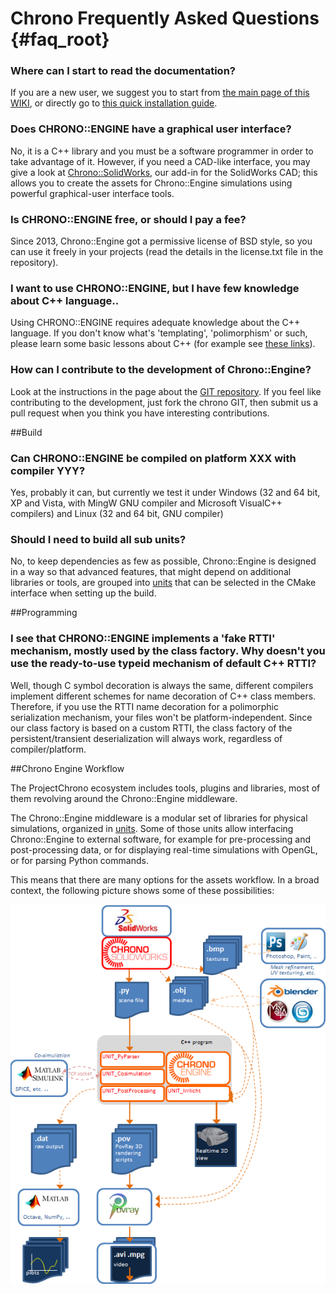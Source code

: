 Chrono Frequently Asked Questions {#faq_root}
==========================


### Where can I start to read the documentation?

If you are a new user, we suggest you to start from [the main page of
this WIKI](Main_Page "wikilink"), or directly go to [this quick
installation guide](Installation "wikilink").

### Does CHRONO::ENGINE have a graphical user interface?

No, it is a C++ library and you must be a software programmer in order
to take advantage of it. However, if you need a CAD-like interface, you
may give a look at
[Chrono::SolidWorks](ChronoSolidWorks:Introduction "wikilink"), our
add-in for the SolidWorks CAD; this allows you to create the assets for
Chrono::Engine simulations using powerful graphical-user interface
tools.

### Is CHRONO::ENGINE free, or should I pay a fee?

Since 2013, Chrono::Engine got a permissive license of BSD style, so you
can use it freely in your projects (read the details in the license.txt
file in the repository).

### I want to use CHRONO::ENGINE, but I have few knowledge about C++ language..

Using CHRONO::ENGINE requires adequate knowledge about the C++ language.
If you don't know what's 'templating', 'polimorphism' or such, please
learn some basic lessons about C++ (for example see [these
links](http://www.deltaknowledge.com/chronoengine/links.html)).

### How can I contribute to the development of Chrono::Engine?

Look at the instructions in the page about the [GIT
repository](ChronoEngine:GIT_repository "wikilink"). If you feel like
contributing to the development, just fork the chrono GIT, then submit
us a pull request when you think you have interesting contributions.

##Build

### Can CHRONO::ENGINE be compiled on platform XXX with compiler YYY?

Yes, probably it can, but currently we test it under Windows (32 and 64
bit, XP and Vista, with MingW GNU compiler and Microsoft VisualC++
compilers) and Linux (32 and 64 bit, GNU compiler)

### Should I need to build all sub units?

No, to keep dependencies as few as possible, Chrono::Engine is designed
in a way so that advanced features, that might depend on additional
libraries or tools, are grouped into
[units](ChronoEngine:Units "wikilink") that can be selected in the CMake
interface when setting up the build.

##Programming

### I see that CHRONO::ENGINE implements a 'fake RTTI' mechanism, mostly used by the class factory. Why doesn't you use the ready-to-use typeid mechanism of default C++ RTTI?

Well, though C symbol decoration is always the same, different compilers
implement different schemes for name decoration of C++ class members.
Therefore, if you use the RTTI name decoration for a polimorphic
serialization mechanism, your files won't be platform-independent. Since
our class factory is based on a custom RTTI, the class factory of the
persistent/transient deserialization will always work, regardless of
compiler/platform.

##Chrono Engine Workflow

The ProjectChrono ecosystem includes tools, plugins and libraries, most
of them revolving around the Chrono::Engine middleware.

The Chrono::Engine middleware is a modular set of libraries for physical
simulations, organized in [units](Units "wikilink"). Some of those units
allow interfacing Chrono::Engine to external software, for example for
pre-processing and post-processing data, or for displaying real-time
simulations with OpenGL, or for parsing Python commands.

This means that there are many options for the assets workflow. In a
broad context, the following picture shows some of these possibilities:

![](/images/Workflow.png "workflow.png")
